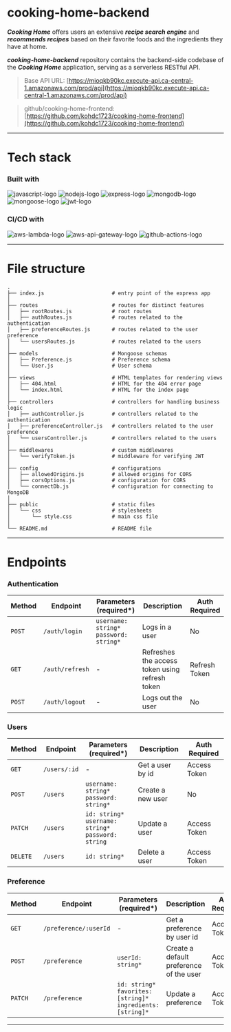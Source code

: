 # cooking-home-backend
***Cooking Home*** offers users an extensive ***recipe search engine*** and ***recommends recipes*** based on their favorite foods and the ingredients they have at home.

***cooking-home-backend*** repository contains the backend-side codebase of the ***Cooking Home*** application, serving as a serverless RESTful API.

> Base API URL: [https://mioqkb90kc.execute-api.ca-central-1.amazonaws.com/prod/api](https://mioqkb90kc.execute-api.ca-central-1.amazonaws.com/prod/api)

> github/cooking-home-frontend: [https://github.com/kohdc1723/cooking-home-frontend](https://github.com/kohdc1723/cooking-home-frontend)

---

# Tech stack
### Built with
![javascript-logo]
![nodejs-logo]
![express-logo]
![mongodb-logo]
![mongoose-logo]
![jwt-logo]

### CI/CD with
![aws-lambda-logo]
![aws-api-gateway-logo]
![github-actions-logo]

---

# File structure
    .
    ├── index.js                      # entry point of the express app
    │
    ├── routes                        # routes for distinct features
    │   ├── rootRoutes.js             # root routes
    │   ├── authRoutes.js             # routes related to the authentication
    │   ├── preferenceRoutes.js       # routes related to the user preference
    │   └── usersRoutes.js            # routes related to the users
    │
    ├── models                        # Mongoose schemas
    │   ├── Preference.js             # Preference schema
    │   └── User.js                   # User schema
    │
    ├── views                         # HTML templates for rendering views
    │   ├── 404.html                  # HTML for the 404 error page
    │   └── index.html                # HTML for the index page
    │
    ├── controllers                   # controllers for handling business logic
    │   ├── authController.js         # controllers related to the authentication
    │   ├── preferenceController.js   # controllers related to the user preference
    │   └── usersController.js        # controllers related to the users
    │
    ├── middlewares                   # custom middlewares
    │   └── verifyToken.js            # middleware for verifying JWT
    │
    ├── config                        # configurations
    │   ├── allowedOrigins.js         # allowed origins for CORS
    │   ├── corsOptions.js            # configuration for CORS
    │   └── connectDb.js              # configuration for connecting to MongoDB
    │
    ├── public                        # static files
    │   └── css                       # stylesheets
    │       └── style.css             # main css file
    │
    └── README.md                     # README file

---

# Endpoints
### Authentication
| Method   | Endpoint        | Parameters (required*)                     | Description                                    | Auth Required |
|----------|-----------------|--------------------------------------------|------------------------------------------------|---------------|
| `POST`   | `/auth/login`   | `username: string*`<br>`password: string*` | Logs in a user                                 | No            |
| `GET`    | `/auth/refresh` | -                                          | Refreshes the access token using refresh token | Refresh Token |
| `POST`   | `/auth/logout`  | -                                          | Logs out the user                              | No            |

### Users
| Method   | Endpoint     | Parameters (required*)                                     | Description                                    | Auth Required |
|----------|--------------|------------------------------------------------------------|------------------------------------------------|---------------|
| `GET`    | `/users/:id` | -                                                          | Get a user by id                               | Access Token  |
| `POST`   | `/users`     | `username: string*`<br>`password: string*`                 | Create a new user                              | No            |
| `PATCH`  | `/users`     | `id: string*`<br>`username: string*`<br>`password: string` | Update a user                                  | Access Token  |
| `DELETE` | `/users`     | `id: string*`                                              | Delete a user                                  | Access Token  |

### Preference
| Method  | Endpoint          | Parameters (required*)                                              | Description                                    | Auth Required |
|---------|-------------------|---------------------------------------------------------------------|------------------------------------------------|---------------|
| `GET`   | `/preference/:userId` | -                                                                   | Get a preference by user id                    | Access Token  |
| `POST`  | `/preference`     | `userId: string*`                                                   | Create a default preference of the user        | Access Token  |
| `PATCH` | `/preference`     | `id: string*`<br>`favorites: [string]*`<br>`ingredients: [string]*` | Update a preference                            | Access Token  |

---

[javascript-logo]: https://img.shields.io/badge/JavaScript-F7DF1E?style=for-the-badge&logo=javascript&logoColor=black
[nodejs-logo]: https://img.shields.io/badge/Node.js-339933?style=for-the-badge&logo=nodedotjs&logoColor=white
[express-logo]: https://img.shields.io/badge/Express-000000?style=for-the-badge&logo=express&logoColor=white
[mongodb-logo]: https://img.shields.io/badge/MongoDB-47A248?style=for-the-badge&logo=mongodb&logoColor=white
[mongoose-logo]: https://img.shields.io/badge/Mongoose-880000?style=for-the-badge&logo=mongoose&logoColor=white
[jwt-logo]: https://img.shields.io/badge/JSONWebToken-000000?style=for-the-badge&logo=jsonwebtokens&logoColor=white
[github-actions-logo]: https://img.shields.io/badge/Github%20Actions-2088FF?style=for-the-badge&logo=githubactions&logoColor=white
[route53-logo]: https://img.shields.io/badge/Amazon%20Route53-8C4FFF?style=for-the-badge&logo=amazonroute53&logoColor=white
[aws-lambda-logo]: https://img.shields.io/badge/AWS%20Lambda-FF9900?style=for-the-badge&logo=awslambda&logoColor=white
[aws-api-gateway-logo]: https://img.shields.io/badge/AWS%20API%20Gateway-FF4F8B?style=for-the-badge&logo=amazonapigateway&logoColor=white
